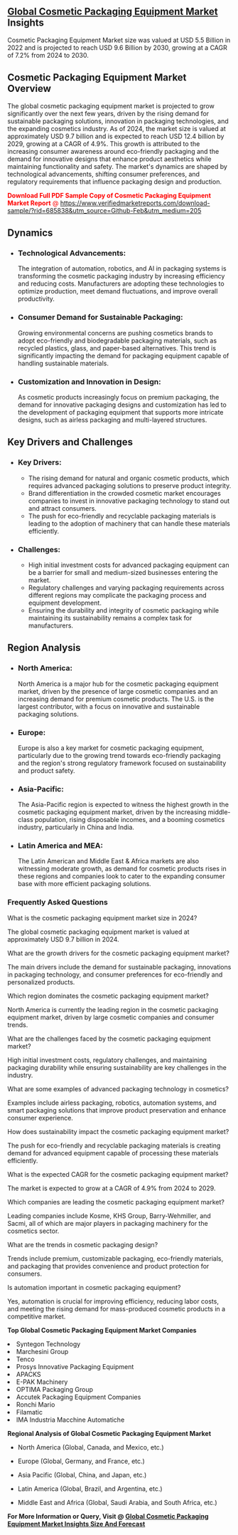 <h2><a href="https://www.verifiedmarketreports.com/download-sample/?rid=685838&amp;utm_source=Github&amp;utm_medium=205" target="_blank">Global Cosmetic Packaging Equipment Market</a> Insights</h2><p>Cosmetic Packaging Equipment Market size was valued at USD 5.5 Billion in 2022 and is projected to reach USD 9.6 Billion by 2030, growing at a CAGR of 7.2% from 2024 to 2030.</p><p> <h2>Cosmetic Packaging Equipment Market Overview</h2> <p>The global cosmetic packaging equipment market is projected to grow significantly over the next few years, driven by the rising demand for sustainable packaging solutions, innovation in packaging technologies, and the expanding cosmetics industry. As of 2024, the market size is valued at approximately USD 9.7 billion and is expected to reach USD 12.4 billion by 2029, growing at a CAGR of 4.9%. This growth is attributed to the increasing consumer awareness around eco-friendly packaging and the demand for innovative designs that enhance product aesthetics while maintaining functionality and safety. The market's dynamics are shaped by technological advancements, shifting consumer preferences, and regulatory requirements that influence packaging design and production. <p><p><span class=""><span style="color: #ff0000;"><strong>Download Full PDF Sample Copy of Cosmetic Packaging Equipment Market Report</strong> @ </span><a href="https://www.verifiedmarketreports.com/download-sample/?rid=685838&amp;utm_source=Github-Feb&amp;utm_medium=205" target="_blank">https://www.verifiedmarketreports.com/download-sample/?rid=685838&amp;utm_source=Github-Feb&amp;utm_medium=205</a></span></p></p> <h2>Dynamics</h2> <ul> <li><h3>Technological Advancements:</h3> The integration of automation, robotics, and AI in packaging systems is transforming the cosmetic packaging industry by increasing efficiency and reducing costs. Manufacturers are adopting these technologies to optimize production, meet demand fluctuations, and improve overall productivity.</li> <li><h3>Consumer Demand for Sustainable Packaging:</h3> Growing environmental concerns are pushing cosmetics brands to adopt eco-friendly and biodegradable packaging materials, such as recycled plastics, glass, and paper-based alternatives. This trend is significantly impacting the demand for packaging equipment capable of handling sustainable materials.</li> <li><h3>Customization and Innovation in Design:</h3> As cosmetic products increasingly focus on premium packaging, the demand for innovative packaging designs and customization has led to the development of packaging equipment that supports more intricate designs, such as airless packaging and multi-layered structures.</li> </ul> <h2>Key Drivers and Challenges</h2> <ul> <li><h3>Key Drivers:</h3> <ul> <li>The rising demand for natural and organic cosmetic products, which requires advanced packaging solutions to preserve product integrity.</li> <li>Brand differentiation in the crowded cosmetic market encourages companies to invest in innovative packaging technology to stand out and attract consumers.</li> <li>The push for eco-friendly and recyclable packaging materials is leading to the adoption of machinery that can handle these materials efficiently.</li> </ul> </li> <li><h3>Challenges:</h3> <ul> <li>High initial investment costs for advanced packaging equipment can be a barrier for small and medium-sized businesses entering the market.</li> <li>Regulatory challenges and varying packaging requirements across different regions may complicate the packaging process and equipment development.</li> <li>Ensuring the durability and integrity of cosmetic packaging while maintaining its sustainability remains a complex task for manufacturers.</li> </ul> </li> </ul> <h2>Region Analysis</h2> <ul> <li><h3>North America:</h3> North America is a major hub for the cosmetic packaging equipment market, driven by the presence of large cosmetic companies and an increasing demand for premium cosmetic products. The U.S. is the largest contributor, with a focus on innovative and sustainable packaging solutions.</li> <li><h3>Europe:</h3> Europe is also a key market for cosmetic packaging equipment, particularly due to the growing trend towards eco-friendly packaging and the region's strong regulatory framework focused on sustainability and product safety.</li> <li><h3>Asia-Pacific:</h3> The Asia-Pacific region is expected to witness the highest growth in the cosmetic packaging equipment market, driven by the increasing middle-class population, rising disposable incomes, and a booming cosmetics industry, particularly in China and India.</li> <li><h3>Latin America and MEA:</h3> The Latin American and Middle East & Africa markets are also witnessing moderate growth, as demand for cosmetic products rises in these regions and companies look to cater to the expanding consumer base with more efficient packaging solutions.</li> </ul> <h3>Frequently Asked Questions</h3> <p>What is the cosmetic packaging equipment market size in 2024?</p> <p>The global cosmetic packaging equipment market is valued at approximately USD 9.7 billion in 2024.</p> <p>What are the growth drivers for the cosmetic packaging equipment market?</p> <p>The main drivers include the demand for sustainable packaging, innovations in packaging technology, and consumer preferences for eco-friendly and personalized products.</p> <p>Which region dominates the cosmetic packaging equipment market?</p> <p>North America is currently the leading region in the cosmetic packaging equipment market, driven by large cosmetic companies and consumer trends.</p> <p>What are the challenges faced by the cosmetic packaging equipment market?</p> <p>High initial investment costs, regulatory challenges, and maintaining packaging durability while ensuring sustainability are key challenges in the industry.</p> <p>What are some examples of advanced packaging technology in cosmetics?</p> <p>Examples include airless packaging, robotics, automation systems, and smart packaging solutions that improve product preservation and enhance consumer experience.</p> <p>How does sustainability impact the cosmetic packaging equipment market?</p> <p>The push for eco-friendly and recyclable packaging materials is creating demand for advanced equipment capable of processing these materials efficiently.</p> <p>What is the expected CAGR for the cosmetic packaging equipment market?</p> <p>The market is expected to grow at a CAGR of 4.9% from 2024 to 2029.</p> <p>Which companies are leading the cosmetic packaging equipment market?</p> <p>Leading companies include Kosme, KHS Group, Barry-Wehmiller, and Sacmi, all of which are major players in packaging machinery for the cosmetics sector.</p> <p>What are the trends in cosmetic packaging design?</p> <p>Trends include premium, customizable packaging, eco-friendly materials, and packaging that provides convenience and product protection for consumers.</p> <p>Is automation important in cosmetic packaging equipment?</p> <p>Yes, automation is crucial for improving efficiency, reducing labor costs, and meeting the rising demand for mass-produced cosmetic products in a competitive market.</p> </p><p><strong>Top Global Cosmetic Packaging Equipment Market Companies</strong></p><div data-test-id=""><p><li>Syntegon Technology</li><li> Marchesini Group</li><li> Tenco</li><li> Prosys Innovative Packaging Equipment</li><li> APACKS</li><li> E-PAK Machinery</li><li> OPTIMA Packaging Group</li><li> Accutek Packaging Equipment Companies</li><li> Ronchi Mario</li><li> Filamatic</li><li> IMA Industria Macchine Automatiche</li></p><div><strong>Regional Analysis of&nbsp;Global Cosmetic Packaging Equipment Market</strong></div><ul><li dir="ltr"><p dir="ltr">North America&nbsp;(Global, Canada, and Mexico, etc.)</p></li><li dir="ltr"><p dir="ltr">Europe (Global, Germany, and France, etc.)</p></li><li dir="ltr"><p dir="ltr">Asia Pacific&nbsp;(Global, China, and Japan, etc.)</p></li><li dir="ltr"><p dir="ltr">Latin America&nbsp;(Global, Brazil, and Argentina, etc.)</p></li><li dir="ltr">Middle East and Africa&nbsp;(Global, Saudi Arabia, and South Africa, etc.)</li></ul><p><strong>For More Information or Query, Visit @&nbsp;</strong><strong><a href="https://www.verifiedmarketreports.com/product/cosmetic-packaging-equipment-market/?utm_source=Github&amp;utm_medium=205" target="_blank">Global Cosmetic Packaging Equipment Market Insights Size And Forecast</a></strong></p></div>
